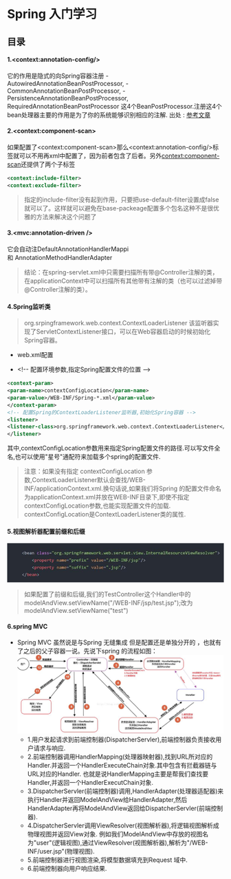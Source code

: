 # Spring 入门学习
## 目录

#### 1.\<context:annotation-config/\>
它的作用是隐式的向Spring容器注册
-AutowiredAnnotationBeanPostProcessor,
-CommonAnnotationBeanPostProcessor,
-PersistenceAnnotationBeanPostProcessor,
RequiredAnnotationBeanPostProcessor
这4个BeanPostProcessor.注册这4个bean处理器主要的作用是为了你的系统能够识别相应的注解.
出处 : [参考文章](http://www.cnblogs.com/lcngu/p/5080702.html "参考")

#### 2.\<context:component-scan\> 
如果配置了\<context:component-scan\>那么\<context:annotation-config/\>标签就可以不用再xml中配置了，因为前者包含了后者。另外<context:component-scan>还提供了两个子标签
```xml
<context:include-filter>
<context:exclude-filter>
```
>指定的include-filter没有起到作用，只要把use-default-filter设置成false就可以了。这样就可以避免在base-packeage配置多个包名这种不是很优雅的方法来解决这个问题了

#### 3.\<mvc:annotation-driven /\>
它会自动注DefaultAnnotationHandlerMappi和 AnnotationMethodHandlerAdapter
>结论：在spring-servlet.xml中只需要扫描所有带@Controller注解的类，在applicationContext中可以扫描所有其他带有注解的类（也可以过滤掉带@Controller注解的类）。

#### 4.Spring监听类
>org.srpingframework.web.context.ContextLoaderListener 
该监听器实现了ServletContextListener接口，可以在Web容器启动的时候初始化Spring容器。
* web.xml配置
- \<!-- 配置环境参数,指定Spring配置文件的位置 --\>
```xml
<context-param> 
<param-name>contextConfigLocation</param-name> 
<param-value>/WEB-INF/Spring-*.xml</param-value> 
</context-param>
<!-- 配置Spring的ContextLoaderListener监听器,初始化Spring容器 -->
<listener> 
<listener-class>org.springframework.web.context.ContextLoaderListener</listener-class> 
</listener>
```
其中,contextConfigLocation参数用来指定Spring配置文件的路径.可以写文件全名,也可以使用"星号"通配符来加载多个spring的配置文件.
>注意：如果没有指定 contextConfigLocation 参数,ContextLoaderListener默认会查找/WEB-INF/applicationContext.xml.换句话说,如果我们将Spring 的配置文件命名为applicationContext.xml并放在WEB-INF目录下,即使不指定
contextConfigLocation参数,也能实现配置文件的加载.
contextConfigLocation是ContextLoaderListener类的属性.

#### 5.视图解析器配置前缀和后缀
![](../IMG/spring/spring_prefix.jpg)
>如果配置了前缀和后缀,我们的TestController这个Handler中的modelAndView.setViewName("/WEB-INF/jsp/test.jsp");改为modelAndView.setViewName("test")

#### 6.spring MVC
* Spring MVC 虽然说是与Spring 无缝集成 但是配置还是单独分开的 ，也就有了之后的父子容器一说。先说下spring 的流程如图：
![](../IMG/spring/spring_mvc.jpg)
  * 1.用户发起请求到前端控制器(DispatcherServler),前端控制器负责接收用户请求与响应.
  * 2.前端控制器调用HandlerMapping(处理器映射器),找到URL所对应的Handler.并返回一个HandlerExecuteChain对象.其中包含有拦截器链与URL对应的Handler.
也就是说HandlerMapping主要是帮我们查找要Handler,并返回一个HandlerExecutChain对象.
  * 3.DispatcherServler(前端控制器)调用,HandlerAdapter(处理器适配器)来执行Handler并返回ModelAndView给HandlerAdapter,然后HandlerAdapter再将ModelAndView返回给DispatcherServler(前端控制器).
  * 4.DispatcherServler调用ViewResolver(视图解析器),将逻辑视图解析成物理视图并返回View对象.
例如我们ModelAndView中存放的视图名为"user"(逻辑视图),通过ViewResolver(视图解析器),解析为"/WEB-INF/user.jsp"(物理视图).
  * 5.前端控制器进行视图渲染,将模型数据填充到Request 域中.
  * 6.前端控制器向用户响应结果.


